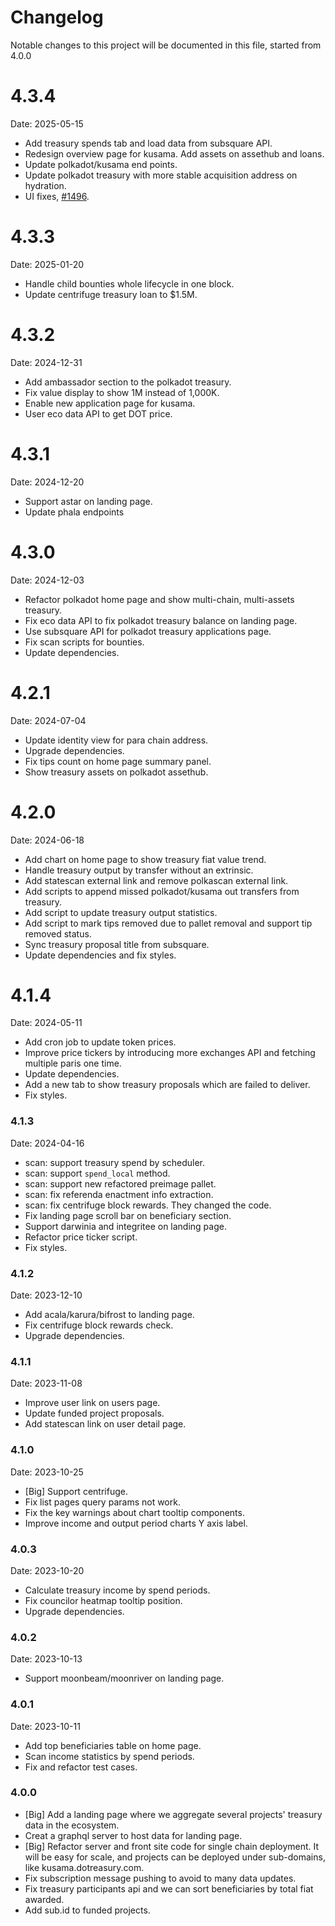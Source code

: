 # Changelog

Notable changes to this project will be documented in this file, started from 4.0.0

# 4.3.4

Date: 2025-05-15

- Add treasury spends tab and load data from subsquare API.
- Redesign overview page for kusama. Add assets on assethub and loans.
- Update polkadot/kusama end points.
- Update polkadot treasury with more stable acquisition address on hydration.
- UI fixes, [#1496](https://github.com/opensquare-network/dotreasury/issues/1496).

# 4.3.3

Date: 2025-01-20

- Handle child bounties whole lifecycle in one block.
- Update centrifuge treasury loan to $1.5M.

# 4.3.2

Date: 2024-12-31

- Add ambassador section to the polkadot treasury.
- Fix value display to show 1M instead of 1,000K.
- Enable new application page for kusama.
- User eco data API to get DOT price.

# 4.3.1

Date: 2024-12-20

- Support astar on landing page.
- Update phala endpoints

# 4.3.0

Date: 2024-12-03

- Refactor polkadot home page and show multi-chain, multi-assets treasury.
- Fix eco data API to fix polkadot treasury balance on landing page.
- Use subsquare API for polkadot treasury applications page.
- Fix scan scripts for bounties.
- Update dependencies.

# 4.2.1

Date: 2024-07-04

- Update identity view for para chain address.
- Upgrade dependencies.
- Fix tips count on home page summary panel.
- Show treasury assets on polkadot assethub.

# 4.2.0

Date: 2024-06-18

- Add chart on home page to show treasury fiat value trend.
- Handle treasury output by transfer without an extrinsic.
- Add statescan external link and remove polkascan external link.
- Add scripts to append missed polkadot/kusama out transfers from treasury.
- Add script to update treasury output statistics.
- Add script to mark tips removed due to pallet removal and support tip removed status.
- Sync treasury proposal title from subsquare.
- Update dependencies and fix styles.

# 4.1.4

Date: 2024-05-11

- Add cron job to update token prices.
- Improve price tickers by introducing more exchanges API and fetching multiple paris one time.
- Update dependencies.
- Add a new tab to show treasury proposals which are failed to deliver.
- Fix styles.

### 4.1.3

Date: 2024-04-16

- scan: support treasury spend by scheduler.
- scan: support `spend_local` method.
- scan: support new refactored preimage pallet.
- scan: fix referenda enactment info extraction.
- scan: fix centrifuge block rewards. They changed the code.
- Fix landing page scroll bar on beneficiary section.
- Support darwinia and integritee on landing page.
- Refactor price ticker script.
- Fix styles.

### 4.1.2

Date: 2023-12-10

- Add acala/karura/bifrost to landing page.
- Fix centrifuge block rewards check.
- Upgrade dependencies.

### 4.1.1

Date: 2023-11-08

- Improve user link on users page.
- Update funded project proposals.
- Add statescan link on user detail page.

### 4.1.0

Date: 2023-10-25

- [Big] Support centrifuge.
- Fix list pages query params not work.
- Fix the key warnings about chart tooltip components.
- Improve income and output period charts Y axis label.

### 4.0.3

Date: 2023-10-20

- Calculate treasury income by spend periods.
- Fix councilor heatmap tooltip position.
- Upgrade dependencies.

### 4.0.2

Date: 2023-10-13

- Support moonbeam/moonriver on landing page.

### 4.0.1

Date: 2023-10-11

- Add top beneficiaries table on home page.
- Scan income statistics by spend periods.
- Fix and refactor test cases.

### 4.0.0

- [Big] Add a landing page where we aggregate several projects' treasury data in the ecosystem.
- Creat a graphql server to host data for landing page.
- [Big] Refactor server and front site code for single chain deployment. It will be easy for scale, and projects can be
  deployed under sub-domains, like kusama.dotreasury.com.
- Fix subscription message pushing to avoid to many data updates.
- Fix treasury participants api and we can sort beneficiaries by total fiat awarded.
- Add sub.id to funded projects.
